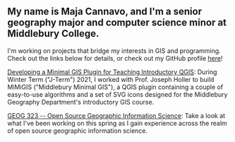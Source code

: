 ## My name is Maja Cannavo, and I'm a senior geography major and computer science minor at Middlebury College.
I'm working on projects that bridge my interests in GIS and programming. Check out the links below for details, or check out my GitHub profile [here](https://github.com/majacannavo)!

[Developing a Minimal GIS Plugin for Teaching Introductory QGIS](https://majacannavo.github.io/jterm21/jterm21main): During Winter Term ("J-Term") 2021, I worked with Prof. Joseph Holler to build MiMiGIS ("Middlebury Minimal GIS"), a QGIS plugin containing a couple of easy-to-use algorithms and a set of SVG icons designed for the Middlebury Geography Department's introductory GIS course.

[GEOG 323 -- Open Source Geographic Information Science](https://majacannavo.github.io/geog323/geog323main): Take a look at what I've been working on this spring as I gain experience across the realm of open source geographic information science.
